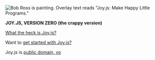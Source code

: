 ![Bob Ross is painting. Overlay text reads "Joy.js: Make Happy Little Programs."](http://ncase.me/joy/social/thumbnail.png)

**JOY.JS, VERSION ZERO (the crappy version)**

[What the heck is Joy.js?](http://ncase.me/joy/)

Want to [get started with Joy.js?](http://ncase.me/joy/getting-started/)

Joy.js is [public domain, yo](https://creativecommons.org/publicdomain/zero/1.0/)

